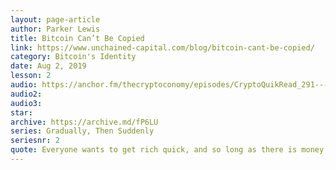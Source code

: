```yaml
---
layout: page-article
author: Parker Lewis
title: Bitcoin Can’t Be Copied
link: https://www.unchained-capital.com/blog/bitcoin-cant-be-copied/
category: Bitcoin's Identity
date: Aug 2, 2019
lesson: 2
audio: https://anchor.fm/thecryptoconomy/episodes/CryptoQuikRead_291---Bitcoin-Cant-Be-Copied-Parker-Lewis-e58g11/a-amgcud
audio2: 
audio3: 
star: 
archive: https://archive.md/fP6LU
series: Gradually, Then Suddenly
seriesnr: 2
quote: Everyone wants to get rich quick, and so long as there is money, there will also be alchemists. Those that attempt to copy bitcoin are our modern day alchemists.
---
```

